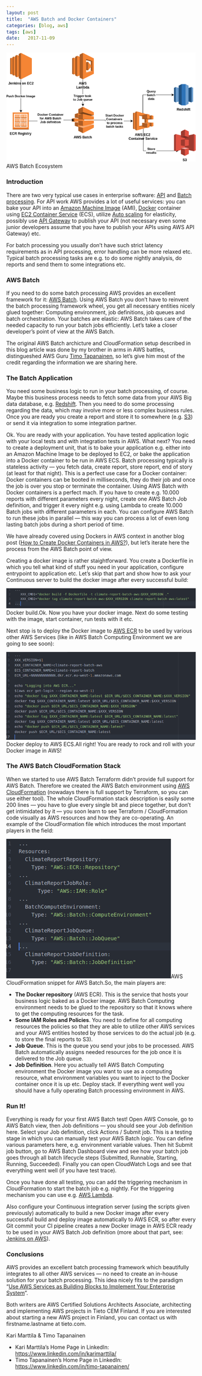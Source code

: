 ```yaml
---
layout:	post
title:	"AWS Batch and Docker Containers"
categories: [blog, aws]
tags: [aws]
date:	2017-11-09
---
```


  ![](/img/1*MmJ2qiRVyDttrdvopKoY9w.png)AWS Batch Ecosystem

### Introduction

There are two very typical use cases in enterprise software: [API](https://en.wikipedia.org/wiki/Application_programming_interface) and [Batch processing](https://en.wikipedia.org/wiki/Batch_processing). For API work AWS provides a lot of useful services: you can bake your API into an [Amazon Machine Image](http://docs.aws.amazon.com/AWSEC2/latest/UserGuide/AMIs.html) (AMI), [Docker](https://www.docker.com/) container using [EC2 Container Service](https://aws.amazon.com/ecs/) (ECS), utilize [Auto scaling](https://aws.amazon.com/autoscaling/) for elasticity, possibly use [API Gateway](https://aws.amazon.com/api-gateway/) to publish your API (not necessary even some junior developers assume that you have to publish your APIs using AWS API Gateway) etc.

For batch processing you usually don’t have such strict latency requirements as in API processing, error handling can be more relaxed etc. Typical batch processing tasks are e.g. to do some nightly analysis, do reports and send them to some integrations etc.

### AWS Batch

If you need to do some batch processing AWS provides an excellent framework for it: [AWS Batch](https://aws.amazon.com/batch/). Using AWS Batch you don’t have to reinvent the batch processing framework wheel, you get all necessary entities nicely glued together: Computing environment, job definitions, job queues and batch orchestration. Your batches are elastic: AWS Batch takes care of the needed capacity to run your batch jobs efficiently. Let’s take a closer developer’s point of view at the AWS Batch.

The original AWS Batch archicture and CloudFormation setup described in this blog article was done by my brother in arms in AWS battles, distingueshed AWS Guru [Timo Tapanainen](https://www.linkedin.com/in/timo-tapanainen/), so let’s give him most of the credit regarding the information we are sharing here.

### The Batch Application

You need some business logic to run in your batch processing, of course. Maybe this business process needs to fetch some data from your AWS Big data database, e.g. [Redshift](https://aws.amazon.com/redshift). Then you need to do some processing regarding the data, which may involve more or less complex business rules. Once you are ready you create a report and store it to somewhere (e.g. [S3](https://aws.amazon.com/s3)) or send it via integration to some integration partner.

Ok. You are ready with your application. You have tested application logic with your local tests and with integration tests in AWS. What next? You need to create a deployment unit, that is to bake your application e.g. either into an Amazon Machine Image to be deployed to EC2, or bake the application into a Docker container to be run in AWS ECS. Batch processing typically is stateless activity — you fetch data, create report, store report, end of story (at least for that night). This is a perfect use case for a Docker container: Docker containers can be booted in milliseconds, they do their job and once the job is over you stop or terminate the container. Using AWS Batch with Docker containers is a perfect mach. If you have to create e.g. 10.000 reports with different parameters every night, create one AWS Batch Job definition, and trigger it every night e.g. using Lambda to create 10.000 Batch jobs with different parameters in each. You can configure AWS Batch to run these jobs in parallel — this way you can process a lot of even long lasting batch jobs during a short period of time.

We have already covered using Dockers in AWS context in another blog post ([How to Create Docker Containers in AWS?](https://medium.com/tieto-developers/how-to-create-docker-containers-in-aws-3134daec423c)), but let’s iterate here the process from the AWS Batch point of view.

Creating a docker image is rather staightforward. You create a Dockerfile in which you tell what kind of stuff you need in your application, configure entrypoint to application etc. Let’s skip that part and show how to ask your Continuous server to build the docker image after every successful build:

![](/img/1*CkAqRc-nnD1VLPyXU4fSEw.png)Docker build.Ok. Now you have your docker image. Next do some testing with the image, start container, run tests with it etc.

Next stop is to deploy the Docker image to [AWS ECR](https://aws.amazon.com/ecr/) to be used by various other AWS Services (like in AWS Batch Computing Environment we are going to see soon):

![](/img/1*2x5kf6q1GICICei-DCSeZg.png)Docker deploy to AWS ECS.All right! You are ready to rock and roll with your Docker image in AWS!

### The AWS Batch CloudFormation Stack

When we started to use AWS Batch Terraform didn’t provide full support for AWS Batch. Therefore we created the AWS Batch environment using [AWS CloudFormation](https://aws.amazon.com/cloudformation) (nowadays there is full support by Terraform, so you can use either tool). The whole CloudFormation stack description is easily some 200 lines — you have to glue every single bit and piece together, but don’t get intimidated by it — you soon learn to see Terraform / CloudFormation code visually as AWS resources and how they are co-operating. An example of the CloudFormation file which introduces the most important players in the field:

![](/img/1*P0Rq40PYGihQFVTXxKWYzQ.png)AWS CloudFormation snippet for AWS Batch.So, the main players are:

* **The Docker repository** (AWS ECR). This is the service that hosts your business logic baked as a Docker image. AWS Batch Computing environment needs to be glued to the repository so that it knows where to get the computing resources for the task.
* **Some IAM Roles and Policies**. You need to define for all computing resources the policies so that they are able to utilize other AWS services and your AWS entities hosted by those services to do the actual job (e.g. to store the final reports to S3).
* **Job Queue**. This is the queue you send your jobs to be processed. AWS Batch automatically assigns needed resources for the job once it is delivered to the Job queue.
* **Job Definition**. Here you actually tell AWS Batch Computing environment the Docker image you want to use as a computing resource, what environment variables you want to inject to the Docker container once it is up etc.
Deploy stack. If everything went well you should have a fully operating Batch processing environment in AWS.

### Run It!

Everything is ready for your first AWS Batch test! Open AWS Console, go to AWS Batch view, then Job definitions — you should see your Job definition here. Select your Job definition, click Actions / Submit job. This is a testing stage in which you can manually test your AWS Batch logic. You can define various parameters here, e.g. environment variable values. Then hit Submit job button, go to AWS Batch Dashboard view and see how your batch job goes through all batch lifecycle steps (Submitted, Runnable, Starting, Running, Succeeded). Finally you can open CloudWatch Logs and see that everything went well (if you have test trace).

Once you have done all testing, you can add the triggering mechanism in CloudFormation to start the batch job e.g. nightly. For the triggering mechanism you can use e.g. [AWS Lambda](http://docs.aws.amazon.com/lambda/latest/dg/with-scheduled-events.html).

Also configure your Continuous integration server (using the scripts given previously) automatically to build a new Docker image after every successful build and deploy image automatically to AWS ECR, so after every Git commit your CI pipeline creates a new Docker image in AWS ECR ready to be used in your AWS Batch Job definition (more about that part, see: [Jenkins on AWS](https://medium.com/tieto-developers/jenkins-on-aws-49133e011ac5)).

### Conclusions

AWS provides an excellent batch processing framework which beautifully integrates to all other AWS services — no need to create an in-house solution for your batch processing. This idea nicely fits to the paradigm “[Use AWS Services as Building Blocks to Implement Your Enterprise System](https://medium.com/tieto-developers/use-aws-services-as-building-blocks-to-implement-your-enterprise-system-598676a0ee49)”.

Both writers are AWS Certified Solutions Architects Associate, architecting and implementing AWS projects in Tieto CEM Finland. If you are interested about starting a new AWS project in Finland, you can contact us with firstname.lastname at tieto.com.

Kari Marttila & Timo Tapanainen

* Kari Marttila’s Home Page in LinkedIn: <https://www.linkedin.com/in/karimarttila/>
* Timo Tapanainen’s Home Page in LinkedIn: <https://www.linkedin.com/in/timo-tapanainen/>
  